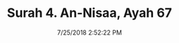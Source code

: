 ---
title       : "Surah 4. An-Nisaa, Ayah 67"
date        : 7/25/2018 2:52:22 PM
draft       : false
type        : "quran"
layout      : "compare"
BookCode    : "CMP"
SurahNumber : "4"
AyahNumber  : "67"
TotalAyah   : "176"
---